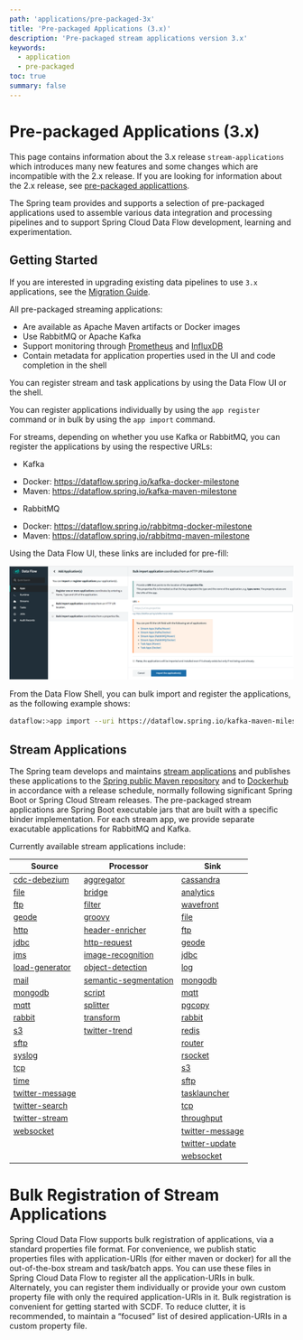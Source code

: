 ```yaml
---
path: 'applications/pre-packaged-3x'
title: 'Pre-packaged Applications (3.x)'
description: 'Pre-packaged stream applications version 3.x'
keywords:
  - application
  - pre-packaged
toc: true
summary: false
---
```


# Pre-packaged Applications (3.x)

<!--TIP-->

This page contains information about the 3.x release `stream-applications` which introduces many new features and some changes which are incompatible with the 2.x release. If you are looking for information about the 2.x release, see [pre-packaged applicattions](%currentPath%/applications/pre-packaged/).

<!--END_TIP-->

The Spring team provides and supports a selection of pre-packaged applications used to assemble various data integration and processing pipelines and to support Spring Cloud Data Flow development, learning and experimentation.

## Getting Started

<!--TIP-->

If you are interested in upgrading existing data pipelines to use `3.x` applications, see the [Migration Guide](%currentPath%/applications/migration).

<!--END_TIP-->

All pre-packaged streaming applications:

- Are available as Apache Maven artifacts or Docker images
- Use RabbitMQ or Apache Kafka
- Support monitoring through [Prometheus](https://prometheus.io/) and [InfluxDB](https://www.influxdata.com/)
- Contain metadata for application properties used in the UI and code completion in the shell

You can register stream and task applications by using the Data Flow UI or the shell.

You can register applications individually by using the `app register` command or in bulk by using the `app import` command.

For streams, depending on whether you use Kafka or RabbitMQ, you can register the applications by using the respective URLs:

- Kafka

* Docker: https://dataflow.spring.io/kafka-docker-milestone
* Maven: https://dataflow.spring.io/kafka-maven-milestone

- RabbitMQ

* Docker: https://dataflow.spring.io/rabbitmq-docker-milestone
* Maven: https://dataflow.spring.io/rabbitmq-maven-milestone

Using the Data Flow UI, these links are included for pre-fill:

![Bulk register applications](images/bulk-registration.png)

From the Data Flow Shell, you can bulk import and register the applications, as the following example shows:

```bash
dataflow:>app import --uri https://dataflow.spring.io/kafka-maven-milestone
```

## Stream Applications

The Spring team develops and maintains [stream applications](https://spring.io/projects/spring-cloud-stream-applications#learn) and publishes these applications to the [Spring public Maven repository](https://repo.spring.io/release/org/springframework/cloud/stream/app/) and to [Dockerhub](https://hub.docker.com/u/springcloudstream) in accordance with a release schedule, normally following significant Spring Boot or Spring Cloud Stream releases.
The pre-packaged stream applications are Spring Boot executable jars that are built with a specific binder implementation.
For each stream app, we provide separate exacutable applications for RabbitMQ and Kafka.

Currently available stream applications include:

| Source                                                                                              | Processor                                                                                                          | Sink                                                                                              |
| --------------------------------------------------------------------------------------------------- | ------------------------------------------------------------------------------------------------------------------ | ------------------------------------------------------------------------------------------------- |
| [cdc-debezium](%stream-applications-doc-3x%/#spring-cloud-stream-modules-cdc-debezium-source)       | [aggregator](%stream-applications-doc-3x%/#spring-cloud-stream-modules-aggregator-processor)                       | [cassandra](%stream-applications-doc-3x%/#spring-cloud-stream-modules-cassandra-sink)             |
| [file](%stream-applications-doc-3x%/#spring-cloud-stream-modules-file-source)                       | [bridge](%stream-applications-doc-3x%/#spring-cloud-stream-modules-bridge-processor)                               | [analytics](%stream-applications-doc-3x%/#spring-cloud-stream-modules-analytics-sink)             |
| [ftp](%stream-applications-doc-3x%/#spring-cloud-stream-modules-ftp-source)                         | [filter](%stream-applications-doc-3x%/#spring-cloud-stream-modules-filter-processor)                               | [wavefront](%stream-applications-doc-3x%/#spring-cloud-stream-modules-wavefront-sink)             |
| [geode](%stream-applications-doc-3x%/#spring-cloud-stream-modules-geode-source)                     | [groovy](%stream-applications-doc-3x%/#spring-cloud-stream-modules-groovy-processor)                               | [file](%stream-applications-doc-3x%/#spring-cloud-stream-modules-file-sink)                       |
| [http](%stream-applications-doc-3x%/#spring-cloud-stream-modules-http-source)                       | [header-enricher](%stream-applications-doc-3x%/#spring-cloud-stream-modules-header-enricher-processor)             | [ftp](%stream-applications-doc-3x%/#spring-cloud-stream-modules-ftp-sink)                         |
| [jdbc](%stream-applications-doc-3x%/#spring-cloud-stream-modules-jdbc-source)                       | [http-request](%stream-applications-doc-3x%/#spring-cloud-stream-modules-http-request-processor)                   | [geode](%stream-applications-doc-3x%/#spring-cloud-stream-modules-geode-sink)                     |
| [jms](%stream-applications-doc-3x%/#spring-cloud-stream-modules-jms-source)                         | [image-recognition](%stream-applications-doc-3x%/#spring-cloud-stream-modules-image-recognition-processor)         | [jdbc](%stream-applications-doc-3x%/#spring-cloud-stream-modules-jdbc-sink)                       |
| [load-generator](%stream-applications-doc-3x%/#spring-cloud-stream-modules-load-generator-source)   | [object-detection](%stream-applications-doc-3x%/#spring-cloud-stream-modules-object-detection-processor)           | [log](%stream-applications-doc-3x%/#spring-cloud-stream-modules-log-sink)                         |
| [mail](%stream-applications-doc-3x%/#spring-cloud-stream-modules-mail-source)                       | [semantic-segmentation](%stream-applications-doc-3x%/#spring-cloud-stream-modules-semantic-segmentation-processor) | [mongodb](%stream-applications-doc-3x%/#spring-cloud-stream-modules-mongodb-sink)                 |
| [mongodb](%stream-applications-doc-3x%/#spring-cloud-stream-modules-mongodb-source)                 | [script](%stream-applications-doc-3x%/#spring-cloud-stream-modules-script-processor)                               | [mqtt](%stream-applications-doc-3x%/#spring-cloud-stream-modules-mqtt-sink)                       |
| [mqtt](%stream-applications-doc-3x%/#spring-cloud-stream-modules-mqtt-source)                       | [splitter](%stream-applications-doc-3x%/#spring-cloud-stream-modules-splitter-processor)                           | [pgcopy](%stream-applications-doc-3x%/#spring-cloud-stream-modules-pgcopy-sink)                   |
| [rabbit](%stream-applications-doc-3x%/#spring-cloud-stream-modules-rabbit-source)                   | [transform](%stream-applications-doc-3x%/#spring-cloud-stream-modules-transform-processor)                         | [rabbit](%stream-applications-doc-3x%/#spring-cloud-stream-modules-rabbit-sink)                   |
| [s3](%stream-applications-doc-3x%/#spring-cloud-stream-modules-s3-source)                           | [twitter-trend](%stream-applications-doc-3x%/#spring-cloud-stream-modules-twitter-trend-processor)                 | [redis](%stream-applications-doc-3x%/#spring-cloud-stream-modules-redis-sink)                     |
| [sftp](%stream-applications-doc-3x%/#spring-cloud-stream-modules-sftp-source)                       |                                                                                                                    | [router](%stream-applications-doc-3x%/#spring-cloud-stream-modules-router-sink)                   |
| [syslog](%stream-applications-doc-3x%/#spring-cloud-stream-modules-syslog-source)                   |                                                                                                                    | [rsocket](%stream-applications-doc-3x%/#spring-cloud-stream-modules-rsocket-sink)                 |
| [tcp](%stream-applications-doc-3x%/#spring-cloud-stream-modules-tcp-source)                         |                                                                                                                    | [s3](%stream-applications-doc-3x%/#spring-cloud-stream-modules-s3-sink)                           |
| [time](%stream-applications-doc-3x%/#spring-cloud-stream-modules-time-source)                       |                                                                                                                    | [sftp](%stream-applications-doc-3x%/#spring-cloud-stream-modules-sftp-sink)                       |
| [twitter-message](%stream-applications-doc-3x%/#spring-cloud-stream-modules-twitter-message-source) |                                                                                                                    | [tasklauncher](%stream-applications-doc-3x%/#spring-cloud-stream-modules-tasklauncher-sink)       |
| [twitter-search](%stream-applications-doc-3x%/#spring-cloud-stream-modules-twitter-search-source)   |                                                                                                                    | [tcp](%stream-applications-doc-3x%/#spring-cloud-stream-modules-tcp-sink)                         |
| [twitter-stream](%stream-applications-doc-3x%/#spring-cloud-stream-modules-twitter-stream-source)   |                                                                                                                    | [throughput](%stream-applications-doc-3x%/#spring-cloud-stream-modules-throughput-sink)           |
| [websocket](%stream-applications-doc-3x%/#spring-cloud-stream-modules-websocket-source)             |                                                                                                                    | [twitter-message](%stream-applications-doc-3x%/#spring-cloud-stream-modules-twitter-message-sink) |
|                                                                                                     |                                                                                                                    | [twitter-update](%stream-applications-doc-3x%/#spring-cloud-stream-modules-twitter-update-sink)   |
|                                                                                                     |                                                                                                                    | [websocket](%stream-applications-doc-3x%/#spring-cloud-stream-modules-websocket-sink)             |

# Bulk Registration of Stream Applications

Spring Cloud Data Flow supports bulk registration of applications, via a standard properties file format.
For convenience, we publish static properties files with application-URIs (for either maven or docker) for all the out-of-the-box stream and task/batch apps.
You can use these files in Spring Cloud Data Flow to register all the application-URIs in bulk.
Alternately, you can register them individually or provide your own custom property file with only the required application-URIs in it.
Bulk registration is convenient for getting started with SCDF.
To reduce clutter, it is recommended, to maintain a “focused” list of desired application-URIs in a custom property file.
